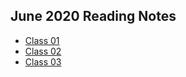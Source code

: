 ## June 2020 Reading Notes

* [Class 01](https://github.com/logantscott/june2020_reading/blob/master/class01.md)
* [Class 02](https://github.com/logantscott/june2020_reading/blob/master/class02.md)
* [Class 03](https://github.com/logantscott/june2020_reading/blob/master/class03.md)